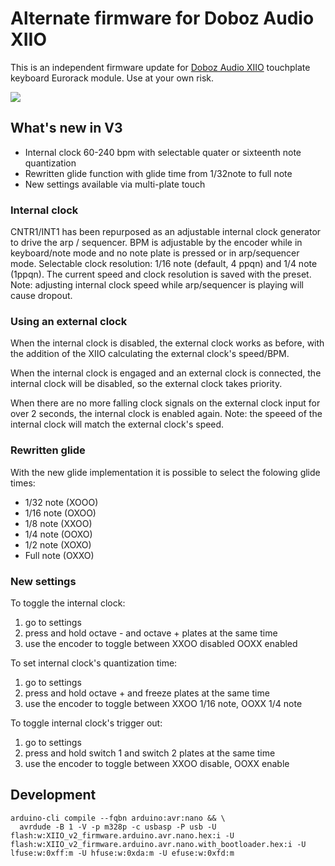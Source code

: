 # Alternate firmware for Doboz Audio XIIO

This is an independent firmware update for [Doboz Audio XIIO](http://doboz.audio/xiio/) touchplate keyboard Eurorack module. Use at your own risk.

![](https://github.com/icnagy/XIIO/workflows/Build%20XIOO%20firmware/badge.svg)

## What's new in V3

- Internal clock 60-240 bpm with selectable quater or sixteenth note quantization
- Rewritten glide function with glide time from 1/32note to full note
- New settings available via multi-plate touch

###  Internal clock

CNTR1/INT1 has been repurposed as an adjustable internal clock generator to drive the arp / sequencer.
BPM is adjustable by the encoder while in keyboard/note mode and no note plate is pressed or in arp/sequencer mode.
Selectable clock resolution: 1/16 note (default, 4 ppqn) and 1/4 note (1ppqn). The current speed and clock resolution is saved with the preset.
Note: adjusting internal clock speed while arp/sequencer is playing will cause dropout.

### Using an external clock

When the internal clock is disabled, the external clock works as before, with the addition of the XIIO calculating the external clock's speed/BPM.

When the internal clock is engaged and an external clock is connected, the internal clock will be disabled, so the external clock takes priority.

When there are no more falling clock signals on the external clock input for over 2 seconds, the internal clock is enabled again.
Note: the speeed of the internal clock will match the external clock's speed.

### Rewritten glide

With the new glide implementation it is possible to select the folowing glide times:
- 1/32 note (XOOO)
- 1/16 note (OXOO)
- 1/8 note  (XXOO)
- 1/4 note  (OOXO)
- 1/2 note  (XOXO)
- Full note (OXXO)

### New settings

To toggle the internal clock:

1. go to settings
2. press and hold octave - and octave + plates at the same time
3. use the encoder to toggle between
   XXOO disabled
   OOXX enabled

To set internal clock's quantization time:

1. go to settings
2. press and hold octave + and freeze plates at the same time
3. use the encoder to toggle between
   XXOO 1/16 note,
   OOXX 1/4 note

To toggle internal clock's trigger out:

1. go to settings
2. press and hold switch 1 and switch 2 plates at the same time
3. use the encoder to toggle between
   XXOO disable,
   OOXX enable

## Development

```
arduino-cli compile --fqbn arduino:avr:nano && \
  avrdude -B 1 -V -p m328p -c usbasp -P usb -U flash:w:XIIO_v2_firmware.arduino.avr.nano.hex:i -U flash:w:XIIO_v2_firmware.arduino.avr.nano.with_bootloader.hex:i -U lfuse:w:0xff:m -U hfuse:w:0xda:m -U efuse:w:0xfd:m
```
